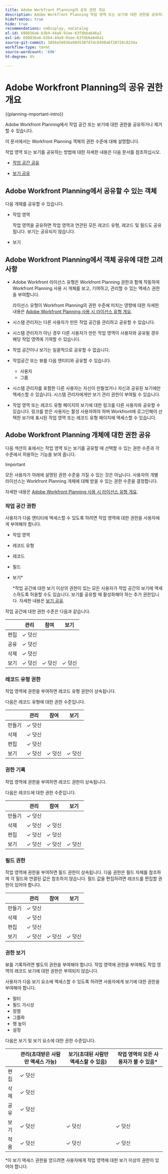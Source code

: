 ```yaml
---
title: Adobe Workfront Planning의 공유 권한 개요
description: Adobe Workfront Planning 작업 영역 또는 보기에 대한 권한을 공유하거나 제거할 수 있습니다.
hidefromtoc: true
hide: true
recommendations: noDisplay, noCatalog
el-id: 698036a6-b3b4-44a9-91ee-63fdb6a646a1
exl-id: 698036a6-b3b4-44a9-91ee-63fdb6a646a1
source-git-commit: 3856e56036a9845387d7dc6498a6f20728c8234a
workflow-type: tm+mt
source-wordcount: '696'
ht-degree: 6%

---
```


<!--update the metadata with real things when making this public; also update the description with something like this: Not all users in the organization have the same access and permissions to use Adobe Workfront Planning. This article describes the levels of access that users could have to Adobe Workfront Planning. -->

<!--over time, this article should look like this one does: https://eperienceleague.adobe.com/docs/workfront/using/basics/grant-request-object-permissions/sharing-permissions-on-objects-overview.html?lang=en-->

# Adobe Workfront Planning의 공유 권한 개요

{{planning-important-intro}}

Adobe Workfront Planning에서 작업 공간 또는 보기에 대한 권한을 공유하거나 제거할 수 있습니다.

이 문서에서는 Workfront Planning 객체의 권한 수준에 대해 설명합니다.

작업 영역 또는 보기를 공유하는 방법에 대한 자세한 내용은 다음 문서를 참조하십시오.

* [작업 공간 공유](/help/quicksilver/planning/access/share-workspaces.md)

* [보기 공유](/help/quicksilver/planning/access/share-views.md)

## Adobe Workfront Planning에서 공유할 수 있는 객체

다음 개체를 공유할 수 있습니다.

* 작업 영역

  작업 영역을 공유하면 작업 영역과 연관된 모든 레코드 유형, 레코드 및 필드도 공유됩니다. 보기는 공유되지 않습니다.

* 보기

## Adobe Workfront Planning에서 객체 공유에 대한 고려 사항

* Adobe Workfront 라이선스 유형은 Workfront Planning 권한과 함께 작동하여 Workfront Planning 사용 시 개체를 보고, 기여하고, 관리할 수 있는 액세스 권한을 부여합니다.

  라이선스 유형이 Workfront Planning의 권한 수준에 미치는 영향에 대한 자세한 내용은 [Adobe Workfront Planning 사용 시 라이선스 유형 개요](/help/quicksilver/planning/access/license-type-overview.md).
* 시스템 관리자는 다른 사용자가 만든 작업 공간을 관리하고 공유할 수 있습니다.
* 시스템 관리자가 아닌 경우 다른 사용자가 만든 작업 영역이 사용자와 공유될 경우 해당 작업 영역에 기여할 수 있습니다.
* 작업 공간이나 보기는 일괄적으로 공유할 수 없습니다.
* 작업공간 또는 뷰를 다음 엔티티와 공유할 수 있습니다.
   * 사용자
   * 그룹
     <!--* You can share a view publicly, with people outside your organization when you generate a public link for a view.People accessing the record page from a public link can view all records and their fields, including connected records and fields.-->
* 시스템 관리자를 포함한 다른 사용자는 자신이 만들었거나 자신과 공유된 보기에만 액세스할 수 있습니다. 시스템 관리자에게만 보기 관리 권한이 부여될 수 있습니다.
* 작업 영역 또는 레코드 유형 페이지의 보기에 대한 링크를 다른 사용자와 공유할 수 있습니다. 링크를 받은 사용자는 활성 사용자여야 하며 Workfront에 로그인해야 선택한 보기에 표시된 작업 영역 또는 레코드 유형 페이지에 액세스할 수 있습니다.

## Adobe Workfront Planning 개체에 대한 권한 공유

다음 섹션의 표에서는 작업 영역 또는 보기를 공유할 때 선택할 수 있는 권한 수준과 각 수준에서 허용하는 기능을 보여 줍니다.

>[!IMPORTANT]
>
>모든 사용자가 아래에 설명된 권한 수준을 가질 수 있는 것은 아닙니다. 사용자의 개별 라이선스는 Workfront Planning 개체에 대해 받을 수 있는 권한 수준을 결정합니다.
>
>자세한 내용은 [Adobe Workfront Planning 사용 시 라이선스 유형 개요](/help/quicksilver/planning/access/license-type-overview.md).


### 작업 공간 권한

사용자가 다음 엔티티에 액세스할 수 있도록 하려면 작업 영역에 대한 권한을 사용자에게 부여해야 합니다.

* 작업 영역
* 레코드 유형
* 레코드
* 필드
* 보기*

  *작업 공간에 대한 보기 이상의 권한이 있는 모든 사용자가 작업 공간의 보기에 액세스하도록 허용할 수도 있습니다. 보기를 공유할 때 활성화해야 하는 추가 권한입니다. 자세한 내용은 [보기 공유](/help/quicksilver/planning/access/share-views.md).

작업 공간에 대한 권한 수준은 다음과 같습니다.

|        | 관리 | 참여 | 보기 |
|--------|--------|------------|-------|
| 편집 | ✓ 덧신 |            |       |
| 공유 | ✓ 덧신 |            |       |
| 삭제 | ✓ 덧신 |            |       |
| 보기 | ✓ 덧신 | ✓ 덧신 | ✓ 덧신 |

### 레코드 유형 권한

작업 영역에 권한을 부여하면 레코드 유형 권한이 상속됩니다.

다음은 레코드 유형에 대한 권한 수준입니다.


|        | 관리 | 참여 | 보기 |
|--------|--------|------------|-------|
| 만들기 | ✓ 덧신 |            |       |
| 삭제 | ✓ 덧신 |            |       |
| 편집 | ✓ 덧신 |            |       |
| 보기 | ✓ 덧신 | ✓ 덧신 | ✓ 덧신 |

### 권한 기록

작업 영역에 권한을 부여하면 레코드 권한이 상속됩니다.

다음은 레코드에 대한 권한 수준입니다.


|        | 관리 | 참여 | 보기 |
|--------|--------|------------|-------|
| 만들기 | ✓ 덧신 |            |       |
| 삭제 | ✓ 덧신 | ✓ 덧신 |       |
| 편집 | ✓ 덧신 | ✓ 덧신 |       |
| 보기 | ✓ 덧신 | ✓ 덧신 | ✓ 덧신 |

### 필드 권한

작업 영역에 권한을 부여하면 필드 권한이 상속됩니다.
다음 권한은 필드 자체를 참조하며 각 필드와 연결된 값은 참조하지 않습니다. 필드 값을 편집하려면 레코드를 편집할 권한이 있어야 합니다.

|        | 관리 | 참여 | 보기 |
|--------|--------|------------|-------|
| 만들기 | ✓ 덧신 |            |       |
| 삭제 | ✓ 덧신 |            |       |
| 편집 | ✓ 덧신 |            |       |
| 보기 | ✓ 덧신 | ✓ 덧신 | ✓ 덧신 |


### 권한 보기

뷰를 기록하려면 별도의 권한을 부여해야 합니다. 작업 영역에 권한을 부여해도 작업 영역의 레코드 보기에 대한 권한은 부여되지 않습니다.

사용자가 다음 보기 요소에 액세스할 수 있도록 하려면 사용자에게 보기에 대한 권한을 부여해야 합니다.

* 필터
* 필드 가시성
* 정렬
* 그룹화
* 행 높이
* 설정


<!--You can share views internally or publicly. -->

다음은 보기 및 보기 요소에 대한 권한 수준입니다.

|        | 관리(초대받은 사람만 액세스 가능) | 보기(초대된 사람만 액세스할 수 있음) | 작업 영역의 모든 사용자가 볼 수 있음* |
|--------|--------|-------|------------------------------|
| 편집 | ✓ 덧신 |       |                            |
| 삭제 | ✓ 덧신 |       |                            |
| 공유 | ✓ 덧신 |       |                           |
| 보기 | ✓ 덧신 | ✓ 덧신 | ✓ 덧신 |
| 적용 | ✓ 덧신 | ✓ 덧신 | ✓ 덧신 |

*이 보기 액세스 권한을 얻으려면 사용자에게 작업 영역에 대한 보기 이상의 권한이 있어야 합니다.

<!--Replace the table above with the following when public sharing releases: 

|   Internal sharing     | Manage (Only invited people can access) | View (Only invited people can access)  |Everyone in the workspace can view*|
|--------|--------|-------|------------------------------|
| Edit   | ✓      |       |                            |
| Delete | ✓      |       |                            |
| Share  | ✓       |       |                           |
| View   | ✓      | ✓     | ✓                         |
| Apply  | ✓      | ✓     | ✓                          |

|   Public sharing      | View  |
|--------|-------|
| View   | ✓     |
| Apply  | ✓     |
-->


<!--old view permissions, before sharing View permissions to a view through a workspace:
|        | Manage | View  |
|--------|--------|-------|
| Edit   | ✓      |       |                            
| Delete | ✓      |       |                            
| Share  | ✓       |       |                           
| View   | ✓      | ✓     |                         
| Apply  | ✓      | ✓     |    
-->